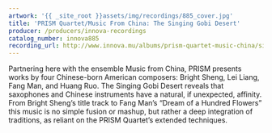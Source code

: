 ```yaml
---
artwork: '{{ _site_root }}assets/img/recordings/885_cover.jpg'
title: 'PRISM Quartet/Music From China: The Singing Gobi Desert'
producer: /producers/innova-recordings
catalog_number: innova885
recording_url: http://www.innova.mu/albums/prism-quartet-music-china/singing-gobi-desert
---
```

Partnering here with the ensemble Music from China, PRISM presents works by four Chinese-born American composers: Bright Sheng, Lei Liang, Fang Man, and Huang Ruo. The Singing Gobi Desert reveals that saxophones and Chinese instruments have a natural, if unexpected, affinity. From Bright Sheng’s title track to Fang Man’s “Dream of a Hundred Flowers” this music is no simple fusion or mashup, but rather a deep integration of traditions, as reliant on the PRISM Quartet’s extended techniques.